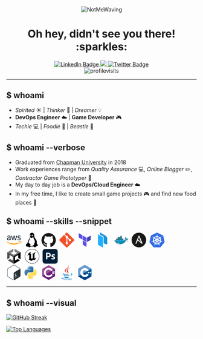 <div id="header" align="center">
    <img src="https://media.giphy.com/media/3oz8xSjBmD1ZyELqW4/giphy.gif" width="250" alt="NotMeWaving"/>
    <h1>Oh hey, didn't see you there! :sparkles:</h1>
    <div id="badges">
        <a href="https://www.linkedin.com/in/maishiroma/">
            <img src="https://img.shields.io/badge/maishiroma-blue?style=for-the-badge&logo=linkedin&logoColor=white" alt="Linkedln Badge"/>
        </a>
        <a href="https://maishiro.me/">
            <img src="https://img.shields.io/website?style=for-the-badge&up_message=online&url=https%3A%2F%2Fmaishiro.me%2F"/>
        </a>
        <a href="https://twitter.com/maishiroma">
            <img src="https://img.shields.io/badge/maishiroma-blue?style=for-the-badge&logo=twitter&logoColor=white" alt="Twitter Badge"/>
        </a>
    </div>
    <img src="https://komarev.com/ghpvc/?username=maishiroma&style=plastic&color=orange" alt="profilevisits"/>
</div>

---

## $ whoami

- *Spirited* :sunny: | *Thinker* :thought_balloon: | *Dreamer* :bulb:
- **DevOps Engineer** :cloud: | **Game Developer** :video_game:
- *Techie* :computer: | *Foodie* :ramen: | *Beastie* :metal:

## $ whoami --verbose

- Graduated from [Chapman University](https://chapman.edu) in 2018
- Work experiences range from *Quality Assurance* :computer:, *Online Blogger* :pencil2:, *Contractor Game Prototyper* :space_invader:
- My day to day job is a **DevOps/Cloud Engineer** :cloud:
- In my free time, I like to create small game projects :video_game: and find new food places :ramen:

## $ whoami --skills --snippet

<div id="devops">
    <img src="https://github.com/devicons/devicon/blob/master/icons/amazonwebservices/amazonwebservices-original-wordmark.svg" alt="aws" width="40" height="40"/>&nbsp;
    <img src="https://github.com/devicons/devicon/blob/master/icons/linux/linux-plain.svg" alt="linux" width="40" height="40"/>
    <img src="https://github.com/devicons/devicon/blob/master/icons/github/github-original.svg"alt="github" width="40" height="40"/>&nbsp;
    <img src="https://github.com/devicons/devicon/blob/master/icons/git/git-original.svg" alt="git" width="40" height="40"/>&nbsp;
    <img src="https://github.com/devicons/devicon/blob/master/icons/terraform/terraform-original.svg" alt="terraform" width="40" height="40"/>&nbsp;
    <img src="https://github.com/devicons/devicon/blob/master/icons/packer/packer-original.svg" alt="packer" width="40" height="40"/>&nbsp;
    <img src="https://github.com/devicons/devicon/blob/master/icons/docker/docker-original.svg" alt="docker" width="40" height="40"/>&nbsp;
    <img src="https://github.com/devicons/devicon/blob/master/icons/ansible/ansible-original.svg" alt="ansible" width="40" height="40"/>&nbsp;
    <img src="https://github.com/devicons/devicon/blob/master/icons/kubernetes/kubernetes-plain.svg" alt="k8s" width="40" height="40"/>
</div>

<div id="gamedev">
    <img src="https://github.com/devicons/devicon/blob/master/icons/unity/unity-original.svg" alt="unity" width="40" height="40"/>&nbsp;
    <img src="https://github.com/devicons/devicon/blob/master/icons/unrealengine/unrealengine-original.svg" alt="ue4" width="40" height="40"/>&nbsp;
    <img src="https://github.com/devicons/devicon/blob/master/icons/photoshop/photoshop-plain.svg" alt="photoshop" width="40" height="40"/>
</div>

<div id="languages">
    <img src="https://github.com/devicons/devicon/blob/master/icons/bash/bash-original.svg" alt="bash" width="40" height="40"/>
    <img src="https://github.com/devicons/devicon/blob/master/icons/python/python-original.svg" alt="python" width="40" height="40"/>&nbsp;
    <img src="https://github.com/devicons/devicon/blob/master/icons/csharp/csharp-original.svg" alt="csharp" width="40" height="40"/>&nbsp;
    <img src="https://github.com/devicons/devicon/blob/master/icons/java/java-original.svg" alt="java" width="40" height="40"/>&nbsp;
    <img src="https://github.com/devicons/devicon/blob/master/icons/cplusplus/cplusplus-original.svg" alt="cplusplus" width="40" height="40"/>
</div>

---

## $ whoami --visual

[![GitHub Streak](https://github-readme-streak-stats.herokuapp.com?user=maishiroma&theme=tokyonight&date_format=M%20j%5B%2C%20Y%5D)](https://git.io/streak-stats)

[![Top Languages](https://github-readme-stats.vercel.app/api/top-langs/?username=maishiroma&theme=tokyonight&show_icons=true&layout=compact)](https://github.com/anuraghazra/github-readme-stats)
